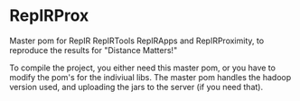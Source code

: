 RepIRProx
=========

Master pom for RepIR RepIRTools RepIRApps and RepIRProximity, to reproduce the results for "Distance Matters!"

To compile the project, you either need this master pom, or you have to modify the pom's for the indiviual libs. The master pom handles the hadoop version used, and uploading the jars to the server (if you need that). 
